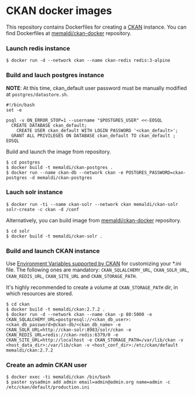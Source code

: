 # CKAN docker images

This repository contains Dockerfiles for creating a [CKAN](http://ckan.org) instance. You can find Dockerfiles at [memaldi/ckan-docker](https://github.com/memaldi/ckan-docker) repository.

### Launch redis instance

```
$ docker run -d --network ckan --name ckan-redis redis:3-alpine
```

### Build and lauch postgres instance

**NOTE**: At this time, ckan_default user password must be manually modified at `postgres/datastore.sh`.

```
#!/bin/bash
set -e

psql -v ON_ERROR_STOP=1 --username "$POSTGRES_USER" <<-EOSQL
  CREATE DATABASE ckan_default;
 	CREATE USER ckan_default WITH LOGIN PASSWORD '<ckan_default>';
  GRANT ALL PRIVILEGES ON DATABASE ckan_default TO ckan_default ;
EOSQL
```

Build and launch the image from repository.

```
$ cd postgres
$ docker build -t memaldi/ckan-postgres .
$ docker run --name ckan-db --network ckan -e POSTGRES_PASSWORD=ckan-postgres -d memaldi/ckan-postgres
```

### Lauch solr instance

```
$ docker run -ti --name ckan-solr --network ckan memaldi/ckan-solr solr-create -c ckan -d /conf
```
Alternatively, you can build image from [memaldi/ckan-docker](https://github.com/memaldi/ckan-docker) repository.

```
$ cd solr
$ docker build -t memaldi/ckan-solr .
```

### Build and launch CKAN instance

Use [Environment Variables supported by CKAN](http://docs.ckan.org/en/ckan-2.7.2/maintaining/configuration.html#ckan-configuration-file) for customizing your \*.ini file.
The following ones are mandatory: `CKAN_SQLALCHEMY_URL`, `CKAN_SOLR_URL`, `CKAN_REDIS_URL`, `CKAN_SITE_URL` and `CKAN_STORAGE_PATH`.

It's highly recommended to create a volume at `CKAN_STORAGE_PATH` dir, in which resources are stored.

```
$ cd ckan
$ docker build -t memaldi/ckan:2.7.2 .
$ docker run -d --network ckan --name ckan -p 80:5000 -e CKAN_SQLALCHEMY_URL=postgresql://<ckan_db_user>:<ckan_db_password>@ckan-db/<ckan_db_name> -e CKAN_SOLR_URL=http://ckan-solr:8983/solr/ckan -e CKAN_REDIS_URL=redis://ckan-redis:6379/0 -e CKAN_SITE_URL=http://localhost -e CKAN_STORAGE_PATH=/var/lib/ckan -v <host_data_dir>:/var/lib/ckan -v <host_conf_dir>:/etc/ckan/default memaldi/ckan:2.7.2
```

### Create an admin CKAN user

```
$ docker exec -ti memaldi/ckan /bin/bash
$ paster sysadmin add admin email=admin@admin.org name=admin -c /etc/ckan/default/production.ini
```
